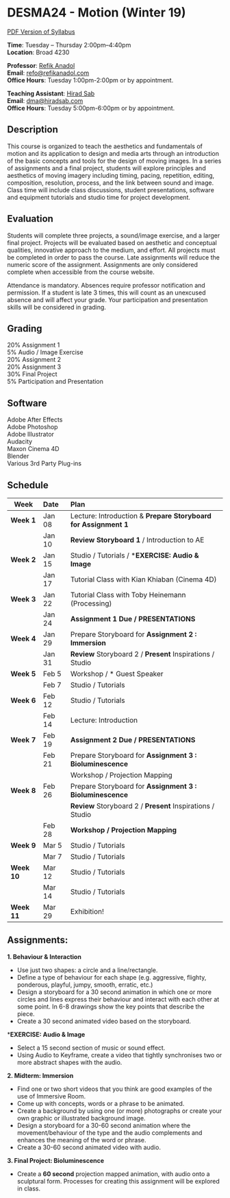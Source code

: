 
# DESMA24 - Motion (Winter 19)

[PDF Version of Syllabus](/Documents/Motion%20-%20W19.pdf)  

**Time**: Tuesday – Thursday 2:00pm–4:40pm  
**Location**: Broad 4230  

  

**Professor**: [Refik Anadol](http://refikanadol.com/)  
**Email**: refo@refikanadol.com  
**Office Hours**: Tuesday 1:00pm-2:00pm or by appointment.

  

**Teaching Assistant**: [Hirad Sab](https://hiradsab.com/)  
**Email**: dma@hiradsab.com  
**Office Hours**: Tuesday 5:00pm-6:00pm or by appointment.

  
Description
------

This course is organized to teach the aesthetics and fundamentals of motion and its application to design and media arts through an introduction of the basic concepts and tools for the design of moving images. In a series of assignments and a final project, students will explore principles and aesthetics of moving imagery including timing, pacing, repetition, editing, composition, resolution, process, and the link between sound and image. Class time will include class discussions, student presentations, software and equipment tutorials and studio time for project development.

Evaluation
------

Students will complete three projects, a sound/image exercise, and a larger final project. Projects will be evaluated based on aesthetic and conceptual qualities, innovative approach to the medium, and effort. All projects must be completed in order to pass the course. Late assignments will reduce the numeric score of the assignment. Assignments are only considered complete when accessible from the course website.

Attendance is mandatory. Absences require professor notification and permission. If a student is late 3 times, this will count as an unexcused absence and will affect your grade. Your participation and presentation skills will be considered in grading.

Grading
------

20% Assignment 1  
5% Audio / Image Exercise  
20% Assignment 2  
20% Assignment 3  
30% Final Project  
5% Participation and Presentation  

Software
------

Adobe After Effects  
Adobe Photoshop  
Adobe Illustrator  
Audacity  
Maxon Cinema 4D  
Blender  
Various 3rd Party Plug-ins

Schedule
------

| Week        | Date           | Plan  |
| ------------- |:-------------| :-----|
|**Week 1**| Jan 08 | Lecture: Introduction & **Prepare Storyboard for Assignment 1**
| | Jan 10 | **Review Storyboard 1** / Introduction to AE|
|**Week 2**| Jan 15 | Studio / Tutorials / ***EXERCISE: Audio & Image**|
| | Jan 17 | Tutorial Class with Kian Khiaban (Cinema 4D)|
|**Week 3**| Jan 22 | Tutorial Class with Toby Heinemann (Processing)|
| | Jan 24 | **Assignment 1 Due / PRESENTATIONS**|
|**Week 4**| Jan 29 | Prepare Storyboard for 	**Assignment 2 : Immersion**|
| | Jan 31 | **Review** Storyboard 2 / **Present** Inspirations / Studio|
|**Week 5**| Feb 5 | Workshop / * Guest Speaker|
| | Feb 7 | Studio / Tutorials|
|**Week 6**|Feb 12 | Studio / Tutorials|
| | Feb 14 | Lecture: Introduction|
|**Week 7**| Feb 19 | **Assignment 2 Due / PRESENTATIONS**|
| | Feb 21 | Prepare Storyboard for **Assignment 3 : Bioluminescence**
|||Workshop / Projection Mapping|
|**Week 8**|Feb 26 | Prepare Storyboard for **Assignment 3 : Bioluminescence** |
|||**Review** Storyboard 2 / **Present** Inspirations / Studio|
| | Feb 28 | **Workshop / Projection Mapping**|
|**Week 9**|Mar 5 | Studio / Tutorials|
| | Mar 7 | Studio / Tutorials|
|**Week 10**| Mar 12 | Studio / Tutorials|
| | Mar 14 | Studio / Tutorials|
|**Week 11**| Mar 29 | Exhibition!|


Assignments:
------
**1. Behaviour & Interaction**
- Use just two shapes: a circle and a line/rectangle.
- Define a type of behaviour for each shape (e.g. aggressive, flighty, ponderous, playful, jumpy, smooth, erratic, etc.)
- Design a storyboard for a 30 second animation in which one or more circles and lines express their behaviour and interact with each other at some point. In 6-8 drawings show the key points that describe the piece.
- Create a 30 second animated video based on the storyboard.

***EXERCISE: Audio & Image**
- Select a 15 second section of music or sound effect.
- Using Audio to Keyframe, create a video that tightly synchronises two or more abstract shapes with the audio.

**2. Midterm: Immersion**
- Find one or two short videos that you think are good examples of the use of Immersive Room.
- Come up with concepts, words or a phrase to be animated.
- Create a background by using one (or more) photographs or create your own graphic or illustrated background image.
- Design a storyboard for a 30-60 second animation where the movement/behaviour of the type and the audio complements and enhances the meaning of the word or phrase.
- Create a 30-60 second animated video with audio.

**3. Final Project: Bioluminescence**
- Create a **60 second** projection mapped animation, with audio onto a sculptural form. Processes for creating this assignment will be explored in class.
